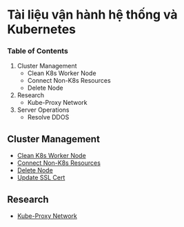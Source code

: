 # Tài liệu vận hành hệ thống và Kubernetes

### Table of Contents
1. Cluster Management
    - Clean K8s Worker Node
    - Connect Non-K8s Resources
    - Delete Node
2. Research
    - Kube-Proxy Network
3. Server Operations
    - Resolve DDOS



## Cluster Management <a name="manage-cluster"></a>
- [Clean K8s Worker Node](https://github.com/DatNguyen2711/Kubernetes-Notes/blob/main/k8s/manage-cluster/clean-k8s-worker-node.md)
- [Connect Non-K8s Resources](https://github.com/DatNguyen2711/Kubernetes-Notes/blob/main/k8s/manage-cluster/connect-non-k8s-resources.md)
- [Delete Node](https://github.com/DatNguyen2711/Kubernetes-Notes/blob/main/k8s/manage-cluster/delete-node.md)
- [Update SSL Cert](https://github.com/DatNguyen2711/Kubernetes-Notes/blob/main/k8s/manage-cluster/update-cert-ssl.md)

## Research <a name="research"></a>
- [Kube-Proxy Network](https://github.com/DatNguyen2711/Kubernetes-Notes/blob/main/k8s/research/kube-proxy-network.md)
